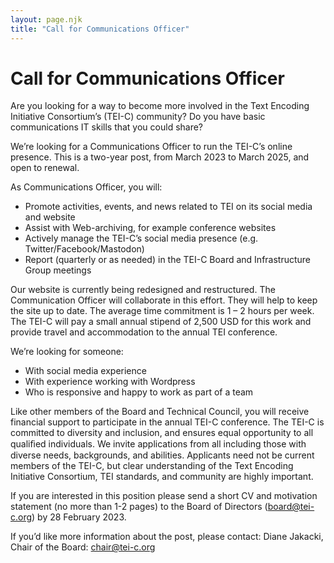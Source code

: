 ```yaml
---
layout: page.njk
title: "Call for Communications Officer"
---
```

# Call for Communications Officer
Are you looking for a way to become more involved in the Text Encoding Initiative Consortium’s (TEI-C) community? Do you have basic communications IT skills that you could share?


We’re looking for a Communications Officer to run the TEI-C’s online presence. This is a two-year post, from March 2023 to March 2025, and open to renewal.


As Communications Officer, you will:


* Promote activities, events, and news related to TEI on its social media and website
* Assist with Web-archiving, for example conference websites
* Actively manage the TEI-C’s social media presence (e.g. Twitter/Facebook/Mastodon)
* Report (quarterly or as needed) in the TEI-C Board and Infrastructure Group meetings


Our website is currently being redesigned and restructured. The Communication Officer will collaborate in this effort. They will help to keep the site up to date.
The average time commitment is 1 – 2 hours per week. The TEI-C will pay a small annual stipend of 2,500 USD for this work and provide travel and accommodation to the annual TEI conference.


We’re looking for someone:


* With social media experience
* With experience working with Wordpress
* Who is responsive and happy to work as part of a team


Like other members of the Board and Technical Council, you will receive financial support to participate in the annual TEI-C conference.
The TEI-C is committed to diversity and inclusion, and ensures equal opportunity to all qualiﬁed individuals. We invite applications from all including those with diverse needs, backgrounds, and abilities. Applicants need not be current members of the TEI-C, but clear understanding of the Text Encoding Initiative Consortium, TEI standards, and community are highly important.


If you are interested in this position please send a short CV and motivation statement (no more than 1-2 pages) to the Board of Directors ([board@tei-c.org](mailto:board@tei-c.org)) by 28 February 2023.


If you’d like more information about the post, please contact:
Diane Jakacki, Chair of the Board: [chair@tei-c.org](mailto:chair@tei-c.org)


